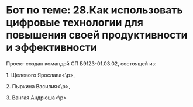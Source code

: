 # Бот по теме: 28.Как использовать цифровые технологии для повышения своей продуктивности и эффективности

Проект создан командой СП Б9123-01.03.02, состоящей из:    
  <p>1. Щелевого Ярослава<\p>,    
  <p>2. Пыркина Василия<\p>,    
  <p>3. Вангая Андрюша<\p>    



  
